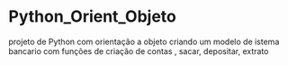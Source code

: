 # Python_Orient_Objeto
projeto de Python com orientação a objeto criando um modelo de istema bancario com funções de criação de contas , sacar, depositar, extrato 
